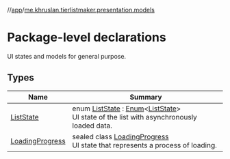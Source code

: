 //[app](../../index.md)/[me.khruslan.tierlistmaker.presentation.models](index.md)

# Package-level declarations

UI states and models for general purpose.

## Types

| Name | Summary |
|---|---|
| [ListState](-list-state/index.md) | enum [ListState](-list-state/index.md) : [Enum](https://kotlinlang.org/api/latest/jvm/stdlib/kotlin/-enum/index.html)&lt;[ListState](-list-state/index.md)&gt; <br>UI state of the list with asynchronously loaded data. |
| [LoadingProgress](-loading-progress/index.md) | sealed class [LoadingProgress](-loading-progress/index.md)<br>UI state that represents a process of loading. |
